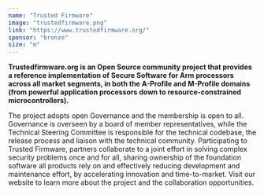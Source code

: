 ```yaml
---
name: "Trusted Firmware"
image: "trustedfirmware.png"
link: "https://www.trustedfirmware.org/"
sponsor: "bronze"
size: "m"
---
```


**Trustedfirmware.org is an Open Source community project that provides a reference implementation of Secure Software for Arm processors across all market segments, in both the A-Profile and M-Profile domains (from powerful application processors down to resource-constrained microcontrollers).**

The project adopts open Governance and the membership is open to all. Governance is overseen by a board of member representatives, while the Technical Steering Committee is responsible for the technical codebase, the release process and liaison with the technical community. Participating to Trusted Firmware, partners collaborate to a joint effort in solving complex security problems once and for all, sharing ownership of the foundation software all
products rely on and effectively reducing development and maintenance effort, by accelerating innovation and time-to-market. Visit our website to learn more about the project and the collaboration opportunities.
